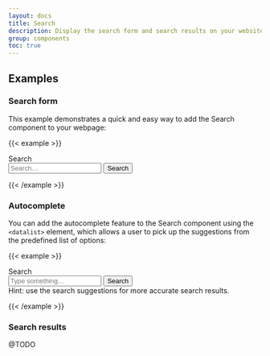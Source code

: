 ```yaml
---
layout: docs
title: Search
description: Display the search form and search results on your website.
group: components
toc: true
---
```


## Examples

### Search form
This example demonstrates a quick and easy way to add the Search component to your webpage:

{{< example >}}
<form class="search-form">
  <label for="search-form-keywords">Search</label>

  <div class="search-form-inputs">
    <input type="search" id="search-form-keywords" name="keywords" placeholder="Search…">
    <button type="submit">
      <i class="ofi-search"></i>
      <span class="visually-hidden">Search</span>
    </button>
  </div>
</form>
{{< /example >}}

### Autocomplete
You can add the autocomplete feature to the Search component using the `<datalist>` element, which allows a user to pick up the suggestions from the predefined list of options:

{{< example >}}
<form class="search-form">
  <label for="search-form-keywords">Search</label>

  <div class="search-form-inputs">
    <input type="search" list="search-autocomplete" id="search-form-keywords" name="keywords" placeholder="Type something…" autocomplete="off">
    <button type="submit">Search</button>
  </div>

  <div class="form-text">Hint: use the search suggestions for more accurate search results.</div>

  <datalist id="search-autocomplete">
    <option value="Chocolate"></option>
    <option value="Coconut"></option>
    <option value="Mint"></option>
    <option value="Strawberry"></option>
    <option value="Vanilla"></option>
  </datalist>
</form>
{{< /example >}}

### Search results

@TODO
